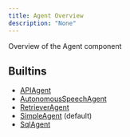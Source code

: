 ```yaml
---
title: Agent Overview
description: "None"
---
```

Overview of the Agent component
## Builtins
* [APIAgent](/docs/components/agent/apiagent/)
* [AutonomousSpeechAgent](/docs/components/agent/autonomousspeechagent/)
* [RetrieverAgent](/docs/components/agent/retrieveragent/)
* [SimpleAgent](/docs/components/agent/simpleagent/) (default)
* [SqlAgent](/docs/components/agent/sqlagent/)